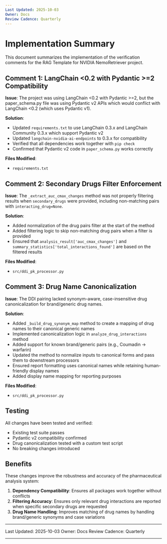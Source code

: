 ```yaml
---
Last Updated: 2025-10-03
Owner: Docs
Review Cadence: Quarterly
---
```


# Implementation Summary

This document summarizes the implementation of the verification comments for the RAG Template for NVIDIA NemoRetriever project.

## Comment 1: LangChain <0.2 with Pydantic >=2 Compatibility

**Issue**: The project was using LangChain <0.2 with Pydantic >=2, but the paper_schema.py file was using Pydantic v2 APIs which would conflict with LangChain <0.2 (which uses Pydantic v1).

**Solution**:

- Updated `requirements.txt` to use LangChain 0.3.x and LangChain Community 0.3.x which support Pydantic v2
- Updated `langchain-nvidia-ai-endpoints` to 0.3.x for compatibility
- Verified that all dependencies work together with `pip check`
- Confirmed that Pydantic v2 code in `paper_schema.py` works correctly

**Files Modified**:

- `requirements.txt`

## Comment 2: Secondary Drugs Filter Enforcement

**Issue**: The `_extract_auc_cmax_changes` method was not properly filtering results when `secondary_drugs` were provided, including non-matching pairs with `interacting_drug=None`.

**Solution**:

- Added normalization of the drug pairs filter at the start of the method
- Added filtering logic to skip non-matching drug pairs when a filter is provided
- Ensured that `analysis_result['auc_cmax_changes']` and `summary_statistics['total_interactions_found']` are based on the filtered results

**Files Modified**:

- `src/ddi_pk_processor.py`

## Comment 3: Drug Name Canonicalization

**Issue**: The DDI pairing lacked synonym-aware, case-insensitive drug canonicalization for brand/generic drug names.

**Solution**:

- Added `_build_drug_synonym_map` method to create a mapping of drug names to their canonical generic names
- Implemented canonicalization logic in `analyze_drug_interactions` method
- Added support for known brand/generic pairs (e.g., Coumadin → warfarin)
- Updated the method to normalize inputs to canonical forms and pass them to downstream processors
- Ensured report formatting uses canonical names while retaining human-friendly display names
- Added display name mapping for reporting purposes

**Files Modified**:

- `src/ddi_pk_processor.py`

## Testing

All changes have been tested and verified:

- Existing test suite passes
- Pydantic v2 compatibility confirmed
- Drug canonicalization tested with a custom test script
- No breaking changes introduced

## Benefits

These changes improve the robustness and accuracy of the pharmaceutical analysis system:

1. **Dependency Compatibility**: Ensures all packages work together without conflicts
2. **Filtering Accuracy**: Ensures only relevant drug interactions are reported when specific secondary drugs are requested
3. **Drug Name Handling**: Improves matching of drug names by handling brand/generic synonyms and case variations

---

Last Updated: 2025-10-03
Owner: Docs
Review Cadence: Quarterly

---
